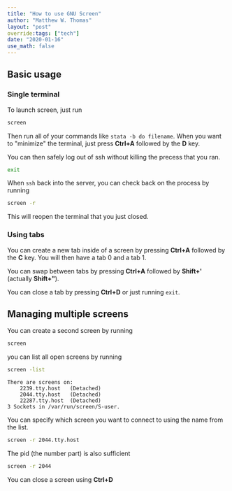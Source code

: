 ```yaml
---
title: "How to use GNU Screen"
author: "Matthew W. Thomas"
layout: "post"
override:tags: ["tech"]
date: "2020-01-16"
use_math: false
---
```


## Basic usage

### Single terminal

To launch screen, just run

~~~ sh
screen
~~~

Then run all of your commands like ``stata -b do filename``. When you want to "minimize" the terminal, just press **Ctrl+A** followed by the **D** key. 

You can then safely log out of ssh without killing the precess that you ran.

~~~ sh
exit
~~~

When ``ssh`` back into the server, you can check back on the process by running

~~~ sh
screen -r
~~~

This will reopen the terminal that you just closed.

### Using tabs
You can create a new tab inside of a screen by pressing **Ctrl+A** followed by the **C** key. You will then have a tab 0 and a tab 1. 

You can swap between tabs by pressing **Ctrl+A** followed by **Shift+'** (actually **Shift+"**). 

You can close a tab by pressing **Ctrl+D** or just running ``exit``.

## Managing multiple screens
You can create a second screen by running

~~~ sh
screen
~~~

you can list all open screens by running

~~~ sh
screen -list
~~~

~~~ shell_session
There are screens on:
	2239.tty.host	(Detached)
	2044.tty.host	(Detached)
	22287.tty.host	(Detached)
3 Sockets in /var/run/screen/S-user.
~~~

You can specify which screen you want to connect to using the name from the list.

~~~ sh
screen -r 2044.tty.host
~~~

The pid (the number part) is also sufficient

~~~ sh
screen -r 2044
~~~

You can close a screen using **Ctrl+D**